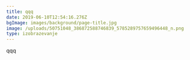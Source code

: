 ```yaml
---
title: qqq
date: 2019-06-10T12:54:16.276Z
bgImage: images/background/page-title.jpg
image: /uploads/50751048_386872588746839_5785289757659496448_n.png
type: izobrazevanje
---
```

qqq
